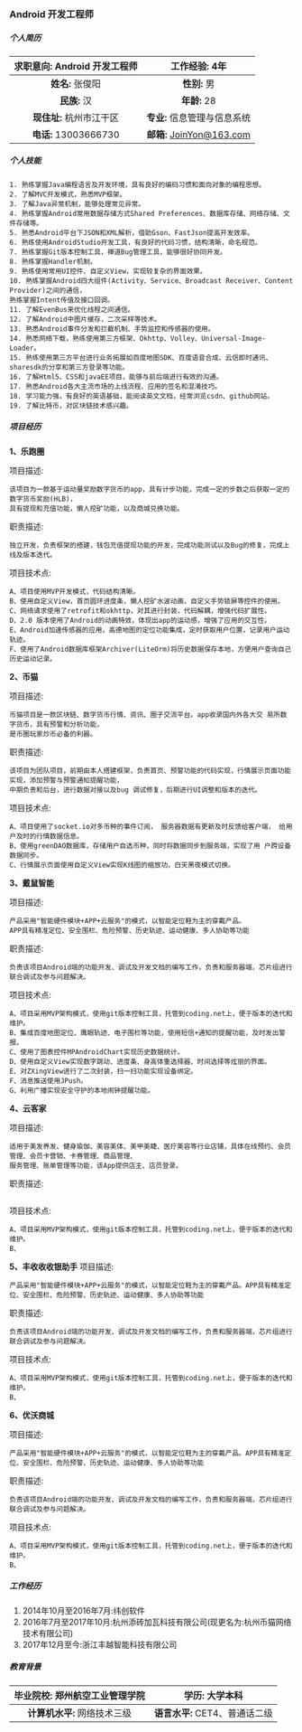 ### Android 开发工程师

##### 个人简历
| **求职意向:** Android 开发工程师 |**工作经验:** 4年 |
| :----:|:----: |
| **姓名:** 张俊阳 | **性别:** 男 |
| **民族:** 汉 | **年龄:** 28 |
| **现住址:** 杭州市江干区 |**专业:** 信息管理与信息系统|
| **电话:** 13003666730  | **邮箱:** JoinYon@163.com|
##### 个人技能
````
1. 熟练掌握Java编程语言及开发环境，具有良好的编码习惯和面向对象的编程思想。
2. 了解MVC开发模式，熟悉MVP框架。
3. 了解Java异常机制，能够处理常见异常。
4. 熟练掌握Android常用数据存储方式Shared Preferences、数据库存储、网络存储、文件存储等。
5. 熟悉Android平台下JSON和XML解析，借助Gson、FastJson提高开发效率。
6. 熟练使用AndroidStudio开发工具，有良好的代码习惯，结构清晰，命名规范。
7. 熟练掌握Git版本控制工具，禅道Bug管理工具，能够很好协同开发。
8. 熟练掌握Handler机制。
9. 熟练使用常用UI控件、自定义View，实现较复杂的界面效果。
10. 熟练掌握Android四大组件(Activity、Service、Broadcast Receiver、Content Provider)之间的通信，
熟练掌握Intent传值及接口回调。
11. 了解EvenBus来优化线程之间通信。
12. 了解Android中图片缓存，二次采样等技术。
13. 熟悉Android事件分发和拦截机制、手势监控和传感器的使用。
14. 熟悉网络下载，熟练使用第三方框架、Okhttp、Volley、Universal-Image-Loader。
15. 熟练使用第三方平台进行业务拓展如百度地图SDK、百度语音合成、云信即时通讯、sharesdk的分享和第三方登录等功能。
16. 了解Html5、CSS和javaEE项目，能够与前后端进行有效的沟通。
17. 熟悉Android各大主流市场的上线流程、应用的签名和混淆技巧。
18. 学习能力强，有良好的英语基础，能阅读英文文档，经常浏览csdn、github网站。
19. 了解比特币，对区块链技术感兴趣。
````
##### 项目经历
**1、乐跑圈**

项目描述:
````
该项目为一款基于运动量奖励数字货币的app，具有计步功能，完成一定的步数之后获取一定的数字货币奖励(HLB)，
具有提现和充值功能，懒人挖矿功能，以及商城兑换功能。
````

职责描述:
````
独立开发，负责框架的搭建，钱包充值提现功能的开发，完成功能测试以及Bug的修复，完成上线及版本迭代。
````
项目技术点:
````
A、项目使用MVP开发模式，代码结构清晰。
B、使用自定义View，首页圆环进度条，懒人挖矿水波动画，自定义手势锁屏等控件的使用。
C、网络请求使用了retrofit和okhttp，对其进行封装，代码解耦，增强代码扩展性。 
D、2.0 版本使用了Android的动画特效，体现出app的运动感，增强了应用的交互性。
E、Android加速传感器的应用，高德地图的定位功能集成，定时获取用户位置，记录用户运动轨迹。
F、使用了Android数据库框架Archiver(LiteOrm)将历史数据保存本地，方便用户查询自己历史运动记录。
````

**2、币猫**

项目描述:
````
币猫项目是一款区块链、数字货币行情、资讯、圈子交流平台。app收录国内外各大交 易所数字货币，具有预警和分析功能，
是币圈玩家炒币必备的利器。
````

职责描述:
````
该项目为团队项目，前期由本人搭建框架，负责首页、预警功能的代码实现，行情展示页面功能实现，添加预警与预警通知提醒功能，
中期负责和后台，进行数据对接以及bug 调试修复，后期进行UI调整和版本的迭代。
````
项目技术点:
````
A、项目使用了socket.io对多币种的事件订阅， 服务器数据有更新及时反馈给客户端， 给用户及时的行情数据信息。
B、使用greenDAO数据库，存储用户自选币种，同时将数据同步到服务端，实现了用 户跨设备数据同步。
C、行情展示页面使用自定义View实现K线图的缩放功，白天黑夜模式切换。
````
**3、戴鼠智能**

项目描述:
````
产品采用"智能硬件模块+APP+云服务"的模式，以智能定位鞋为主的穿戴产品。
APP具有精准定位、安全围栏、危险预警、历史轨迹、运动健康、多人协助等功能
````

职责描述:
````
负责该项目Android端的功能开发、调试及开发文档的编写工作，负责和服务器端，芯片组进行联合调试及参与问题解决。
````
项目技术点:
````
A、项目采用MVP架构模式，使用git版本控制工具，托管到coding.net上，便于版本的迭代和维护。
B、集成百度地图定位、鹰眼轨迹、电子围栏等功能，使用短信+通知的提醒功能，及时发出警报。
C、使用了图表控件MPAndroidChart实现历史数据统计。
D、使用自定义View实现数字跳动、进度条、身高体重选择器、时间选择等炫丽的界面。
E、对ZXingView进行了二次封装，扫一扫功能实现设备绑定。
F、消息推送使用JPush。
G、利用广播实现安全守护的本地闹钟提醒功能。
````
**4、云客家**

项目描述:
````
适用于美发养发、健身瑜伽、美容美体、美甲美睫、医疗美容等行业店铺，具体在线预约、会员管理、会员卡营销、卡券管理、商品管理、
服务管理、账单管理等功能，该App提供店主、店员登录。
````

职责描述:
````

````
项目技术点:
````
A、项目采用MVP架构模式，使用git版本控制工具，托管到coding.net上，便于版本的迭代和维护。
B、
````
**5、丰收收收银助手**
项目描述:
````
产品采用"智能硬件模块+APP+云服务"的模式，以智能定位鞋为主的穿戴产品。APP具有精准定位、安全围栏、危险预警、历史轨迹、运动健康、多人协助等功能
````

职责描述:
````
负责该项目Android端的功能开发、调试及开发文档的编写工作，负责和服务器端，芯片组进行联合调试及参与问题解决。
````
项目技术点:
````
A、项目采用MVP架构模式，使用git版本控制工具，托管到coding.net上，便于版本的迭代和维护。
B、
````
**6、优沃商城**

项目描述:
````
产品采用"智能硬件模块+APP+云服务"的模式，以智能定位鞋为主的穿戴产品。APP具有精准定位、安全围栏、危险预警、历史轨迹、运动健康、多人协助等功能
````

职责描述:
````
负责该项目Android端的功能开发、调试及开发文档的编写工作，负责和服务器端，芯片组进行联合调试及参与问题解决。
````
项目技术点:
````
A、项目采用MVP架构模式，使用git版本控制工具，托管到coding.net上，便于版本的迭代和维护。
B、
````

##### 工作经历
1. 2014年10月至2016年7月:纬创软件
2. 2016年7月至2017年10月:杭州添砖加瓦科技有限公司(现更名为:杭州币猫网络技术有限公司)
3. 2017年12月至今:浙江丰越智能科技有限公司
##### 教育背景

| **毕业院校:** 郑州航空工业管理学院 |**学历:** 大学本科 |
| :----:|:----: |
| **计算机水平:** 网络技术三级 | **语言水平:** CET4、普通话二级 |